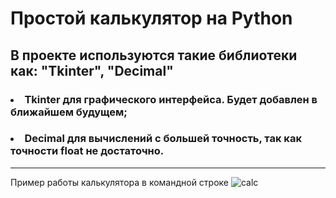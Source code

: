  # **Простой калькулятор на Python**
 ## В проекте используются такие библиотеки как: "Tkinter", "Decimal"
 ### <li>Tkinter для графического интерфейса. Будет добавлен в ближайшем будущем; </li>
 ### <li>Decimal для вычислений с большей точность, так как точности float не достаточно. </li>

 ___
 Пример работы калькулятора в командной строке
![calc](https://i.gifer.com/3OPkE.gif) 